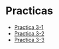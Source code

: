 # Practicas

- [Practica 3-1](https://classroom.github.com/a/NpvYjAoY)
- [Practica 3-2](https://classroom.github.com/a/UQSVoR_u)
- [Practica 3-3](https://classroom.github.com/a/1s9-f-6D)
